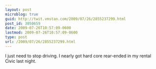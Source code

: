```yaml
---
layout: post
microblog: true
guid: http://twit.vmstan.com/2009/07/26/2855237299.html
post_id: 3050659
date: 2009-07-26T10:57:09-0600
lastmod: 2009-07-26T10:57:09-0600
type: post
url: /2009/07/26/2855237299.html
---
```

I just need to stop driving. I nearly got hard core rear-ended in my rental Civic last night.
